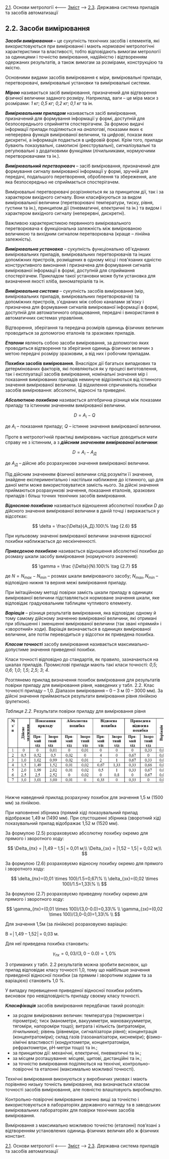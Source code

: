 [2.1](2_1.md). Основи метрології <--- [Зміст](README.md) --> [2.3](2_3.md). Державна система приладів та засобів автоматизації

## 2.2. Засоби вимірювання

***Засоби вимірювання –*** це сукупність технічних засобів і елементів, які використовуються при вимірюванні і мають *нормовані* метрологічні характеристики та властивості, тобто відповідають вимогам метрології за одиницями і точністю вимірювання, надійністю і відтворенням одержаних результатів, а також вимогам за розмірами, конструкцією та якістю.

Основними видами засобів вимірювання є міри, вимірювальні прилади, перетворювачі, вимірювальні установки та вимірювальні системи.

***Мірою*** називається засіб вимірювання, призначений для відтворення фізичної величини заданого розміру. Наприклад, ваги – це міра маси з розмірами: *1* *кг*; *0,5* *кг*; *0,2* *кг*; *0,1* *кг* та ін.

***Вимірювальним приладом*** називається засіб вимірювання, призначений для формування інформації у формі, доступній для безпосереднього сприйняття спостерігачем. За формою видачі інформації прилади поділяються на *аналогові*, показами яких є неперервна функція вимірюваної величини, та *цифрові*, покази яких дискретні, а інформація подається в цифровій формі. Крім того, прилади бувають показувальні, самописні (реєструвальні), сигналізувальні та регулювальні з додатковими функціями (лічильниками, нормуючими перетворювачами та ін.).

***Вимірювальний перетворювач*** – засіб вимірювання, призначений для формування сигналу вимірюваної інформації у формі, зручній для передачі, подальшого перетворення, оброблення та збереження, але яка безпосередньо не сприймається спостерігачем.

Вимірювальні перетворювачі розрізняються як за принципом дії, так і за характером вихідного сигналу. Вони класифікуються за видом вимірювальної величини (перетворювачі температури, тиску, рівня, густини та ін.), принципом дії (пневматичні, електричні та ін.) та видом і характером вихідного сигналу (неперервні, дискретні).

Важливою характеристикою первинного вимірювального перетворювача є функціональна залежність між вимірюваною величиною та вихідним сигналом перетворювача (краще – лінійна залежність).

***Вимірювальна установка*** – сукупність функціонально об'єднаних вимірювальних приладів, вимірювальних перетворювачів та інших допоміжних пристроїв, розміщених в одному місці і пов'язаних єдністю конструктивного виконання і призначена для формування сигналів вимірюваної інформації в формі, доступній для сприймання спостерігачем. Прикладом такої установки може бути установка для визначення якості хліба, виноматеріалів та ін.

***Вимірювальна система*** – сукупність засобів вимірювання (мір, вимірювальних приладів, вимірювальних перетворювачів) та допоміжних пристроїв, з'єднаних між собою каналами зв'язку і призначена для формування сигналів вимірюваної інформації в формі, доступній для автоматичного опрацювання, передачі і використання в автоматичних системах управління.

Відтворення, зберігання та передача розмірів одиниць фізичних величин проводиться за допомогою еталонів та зразкових приладів.

***Еталони*** являють собою засоби вимірювання, за допомогою яких проводиться відтворення та зберігання одиниць фізичних величин з метою передачі розміру зразковим, а від них і робочим приладам. 

**Похибки засобів вимірювання.** Внаслідок дії багатьох випадкових та детермінованих факторів, які появляються як у процесі виготовлення, так і експлуатації засобів вимірювання, номінальні значення мір і показання вимірюваних приладів неминуче відрізняються від істинного значення вимірюваної величини. Ці відхилення спричиняють похибки засобів вимірювання: абсолютні, відносні та приведені.

***Абсолютною*** ***похибкою*** називається алгебрична різниця між показами приладу та істинним значенням вимірюваної величини.

$$
D=A_i-Q \tag {2.4}
$$

де $А_i$ – показання приладу; $Q$ – істинне значення вимірюваної величини.

Проте в метрологічній практиці вимірювань частіше доводиться мати справу не з істинним, а з ***дійсним значенням вимірюваної величини***:

$$
D=A_i-A_Д \tag {2.5}
$$

де $A_Д$ – дійсне або розрахункове значення вимірюваної величини.

Під дійсним значенням фізичної величини слід розуміти її значення, знайдене експериментально і настільки наближене до істинного, що для даної мети може використовуватися замість нього. За дійсні значення приймаються розрахункові значення, показання еталонів, зразкових приладів і більш точних технічних засобів вимірювання.

***Відносною похибкою*** називається відношення абсолютної похибки *D* до дійсного значення вимірюваної величини в даній точці і виражається у відсотках:

$$
\delta = \frac{\Delta}{A_Д}.100\% \tag {2.6}
$$

При нульовому значенні вимірюваної величини значення відносної похибки наближається до нескінченності.

***Приведеною похибкою*** називається відношення абсолютної похибки до розмаху шкали засобу вимірювання (нормуючого значення):

$$
\gamma = \frac {\Delta}{N}.100\% \tag {2.7}
$$

де $N=N_{max}-N_{min}$ – розмах шкали вимірюваного засобу; ${N_{max}, N_{min}}$ – відповідно нижня та верхня межі вимірювання приладу.

При імітаційному методі повірки замість шкали приладу в одиницях вимірюваної величини підставляється нормоване значення шкали, яке відповідає градуювальним таблицям чутливого елементу.

***Варіація*** – різниця результатів вимірювання, яка відповідає одному й тому самому дійсному значенню вимірюваної величини, які отримані при збільшенні і зменшенні вимірюваної величини (так звані «прямий» і «зворотний» ходи). Варіація визначається в одиницях вимірюваної величини, але потім переводиться у відсотки як приведена похибка.

***Класом точності*** засобу вимірювання називається максимально-допустиме значення приведеної похибки. 

Класи точності відповідно до стандартів, як правило, зазначаються на шкалах приладів. Промислові прилади мають такі класи точності: *0,5*; *0,6*; *1,0*; *1,5*; *2,5*; *3*; *4*. 

Розглянемо приклад визначення похибок вимірювання для результатів повірки приладу для вимірювання рівня, наведених у табл. 2.2. Клас точності приладу – 1,0. Діапазон вимірювання – 0 – 3 м (0 – 3000 мм). За дійсні значення приймаються результати вимірювання рівня лінійкою (рулеткою).

*Таблиця 2.2.* Результати повірки приладу для вимірювання рівня

![image-20220705164336835](media2/image-20220705164336835.png) 

Нижче наведений приклад розрахунку похибок для значення 1,5 м (1500 мм) за лінійкою.

При наповненні збірника (прямий хід) показувальний прилад відображає 1,49 м (1490 мм). При спустошенні збірника (зворотний хід) показувальний прилад відображає 1,52 м (1520 мм).

За формулою (2.5) розраховуємо абсолютну похибку окремо для прямого і зворотного ходу:

$$
\Delta_{пх} = |1,49 – 1,5│= 0,01 м;\\
\Delta_{зх} = |1,52 – 1,5│= 0,02 м;\\
$$

За формулою (2.6) розраховуємо відносну похибку окремо для прямого і зворотного ходу:

$$
\delta_{пх}=(0,01 \times 100)/1.5=0,67\% \\
\delta_{зх}=(0,02 \times 100)/1.5=1,33\% \\
$$

За формулою (2.7) розраховуємо приведену похибку окремо для прямого і зворотного ходу:

$$
\gamma_{пх}=(0,01 \times 100)/(3,0-0.0)=0,33\% \\
\gamma_{зх}=(0,02 \times 100)/(3,0-0,0)=1,33\% \\
$$

Для значення 1,5м (за лінійкою) розраховуємо варіацію:

В =│1,49 – 1,52│= 0,03 м.

Для неї приведена похибка становить:

$$
\gamma_{пх}=0,03/(3,0-0.0)=1,0\%
$$

З отриманих у табл. 2.2 результатів можна зробити висновок, що прилад відповідає класу точності 1,0, тому що найбільше значення приведеної відносної похибки (за прямим і зворотним ходами та за варіацією) становить 1,0 %.

У випадку перевищення приведеної відносної похибки роблять висновок про невідповідність приладу своєму класу точності.

***Класифікація*** засобів вимірювання передбачає такий розподіл:

- за родом вимірюваних величин: температура (термометри і пірометри); тиск (манометри, вакуумметри, мановакуумметри, тягоміри, напороміри тощо); витрата і кількість (витратоміри, лічильники); рівень (рівнеміри, сигналізатори рівня); концентрація (концентратоміри); склад газів (газоаналізатори, киснеміри); фізико-хімічні властивості (кондуктометри, концентратоміри, рефрактометри, рН-метри тощо) та ін.;
- за принципом дії: механічні, електричні, пневматичні та ін.;
- за місцем розташування: місцеві, щитові, дистанційні та ін.; 
- за точністю вимірювання поділяються на технічні, контрольно-повірочні та еталонні (максимально можливої точності).

Технічні вимірювання виконуються у виробничих умовах і мають порівняно низьку точність вимірювання, яка визначається класом точності засобів вимірювання, але повністю влаштовують виробництво.

Контрольно-повірочні вимірювання значно вищі за точністю і використовуються в лабораторіях державного нагляду та в заводських вимірювальних лабораторіях для повірки технічних засобів вимірювання.

Вимірювання з максимально можливою точністю (еталонні) пов’язані з відтворенням установлених одиниць фізичних величин або ж фізичних констант.



[2.1](2_1.md). Основи метрології <--- [Зміст](README.md) --> [2.3](2_3.md). Державна система приладів та засобів автоматизації